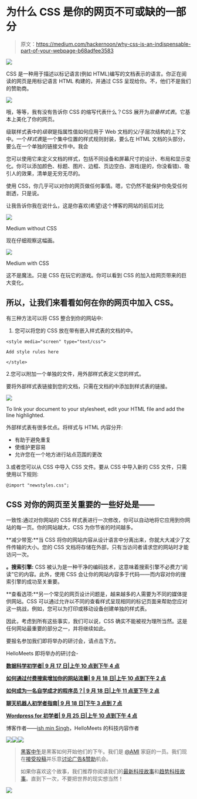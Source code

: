 # 为什么 CSS 是你的网页不可或缺的一部分

> 原文：<https://medium.com/hackernoon/why-css-is-an-indispensable-part-of-your-webpage-b68adfee3583>

![](img/b3d86aad7aeacc57d60c0d830cc00e09.png)

CSS 是一种用于描述以标记语言(例如 HTML)编写的文档表示的语言。你正在阅读的网页是用标记语言 HTML 构建的，并通过 CSS 呈现给你。不，他们不是我们的赞助商。

![](img/6550718b714b9b783f69d8cb572456bc.png)

哦，等等，我有没有告诉你 CSS 的缩写代表什么？CSS 展开为*层叠样式表*。它基本上美化了你的网页。

级联样式表中的*级联*是指属性值如何应用于 Web 文档的父/子层次结构的上下文中。一个*样式表*是一个集中位置的样式规则封装，要么在 HTML 文档的头部分，要么在一个单独的链接文件中。我会

您可以使用它来定义文档的样式，包括不同设备和屏幕尺寸的设计、布局和显示变化。你可以添加颜色、标题、图片、边框、页边空白、游戏(是的，你没看错)、吸引人的效果，清单是无穷无尽的。

使用 CSS，你几乎可以对你的网页做任何事情。嗯，它仍然不能保护你免受任何剧透，只是说。

让我告诉你我在说什么，这是你喜欢(希望)这个博客的网站的前后对比

![](img/58d7d53ee626196133593f62981b7947.png)

Medium without CSS

现在仔细观察这幅画。

![](img/bb833ba9be2d97cb685427fdb234c470.png)

Medium with CSS

这不是魔法。只是 CSS 在玩它的游戏。你可以看到 CSS 的加入给网页带来的巨大变化。

## 所以，让我们来看看如何在你的网页中加入 CSS。

有三种方法可以将 CSS 整合到你的网站中:

1.  您可以将您的 CSS 放在带有嵌入样式表的文档的中。

```
<style media="screen" type="text/css">

Add style rules here

</style>
```

2.您可以附加一个单独的文件，用外部样式表定义您的样式。

要将外部样式表链接到您的文档，只需在文档的中添加到样式表的链接。

![](img/e3840fa35a35e02e35e2922cf1ca6b44.png)

To link your document to your stylesheet, edit your HTML file and add the line highlighted.

外部样式表有很多优点。将样式与 HTML 内容分开:

*   有助于避免重复
*   使维护更容易
*   允许您在一个地方进行站点范围的更改

3.或者您可以从 CSS 中导入 CSS 文件。要从 CSS 中导入新的 CSS 文件，只需使用以下规则:

```
@import "newstyles.css";
```

## CSS 对你的网页至关重要的一些好处是——

一致性:通过对你网站的 CSS 样式表进行一次修改，你可以自动地将它应用到你网站的每一页。你的网站越大，CSS 为你节省的时间越多。

**减少带宽:**当 CSS 将你的网站内容从设计语言中分离出来，你就大大减少了文件传输的大小。您的 CSS 文档将存储在外部，只有当访问者请求您的网站时才能访问一次。

**。搜索引擎:** CSS 被认为是一种干净的编码技术，这意味着搜索引擎不必费力“阅读”它的内容。此外，使用 CSS 会让你的网站内容多于代码——而内容对你的搜索引擎的成功至关重要。

**查看选项:**另一个常见的网页设计问题是，越来越多的人需要为不同的媒体提供网站。CSS 可以通过允许以不同的查看样式呈现相同的标记页面来帮助您应对这一挑战，例如，您可以为打印或移动设备创建单独的样式表。

因此，考虑到所有这些事实，我们可以说，CSS 确实不能被视为理所当然。这是任何网站最重要的部分之一，并将继续如此。

要报名参加我们即将举办的研讨会，请点击下方。

HelloMeets 即将举办的研讨会-

[**数据科学初学者| 9 月 17 日|上午 10 点到下午 4 点**](http://www.hellomeets.com/datascience/#forbeginners)

[**如何通过付费搜索增加你的网站流量| 9 月 18 日|上午 10 点到下午 2 点**](http://www.hellomeets.com/paidsearchmarketing/#websitetraffic)

[**如何成为一名自学成才的程序员？| 9 月 18 日|上午 11 点至下午 2 点**](http://www.hellomeets.com/coders/#guidetoselflearning)

[**聊天机器人初学者指南| 9 月 18 日|下午 3 点到 7 点**](http://www.hellomeets.com/chatbot/#chatbotsworkshop)

[**Wordpress for 初学者| 9 月 25 日|上午 10 点到下午 4 点**](http://www.hellomeets.com/wordpress/#beginners-guide)

博客作者——[ish min Singh](https://www.facebook.com/ishmin.singh?fref=ts)，HelloMeets 的科技内容作者

[![](img/50ef4044ecd4e250b5d50f368b775d38.png)](http://bit.ly/HackernoonFB)[![](img/979d9a46439d5aebbdcdca574e21dc81.png)](https://goo.gl/k7XYbx)[![](img/2930ba6bd2c12218fdbbf7e02c8746ff.png)](https://goo.gl/4ofytp)

> [黑客中午](http://bit.ly/Hackernoon)是黑客如何开始他们的下午。我们是 [@AMI](http://bit.ly/atAMIatAMI) 家庭的一员。我们现在[接受投稿](http://bit.ly/hackernoonsubmission)并乐意[讨论广告&赞助](mailto:partners@amipublications.com)机会。
> 
> 如果你喜欢这个故事，我们推荐你阅读我们的[最新科技故事](http://bit.ly/hackernoonlatestt)和[趋势科技故事](https://hackernoon.com/trending)。直到下一次，不要把世界的现实想当然！

[![](img/be0ca55ba73a573dce11effb2ee80d56.png)](https://goo.gl/Ahtev1)